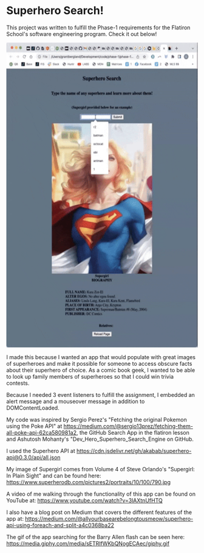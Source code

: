 # Superhero Search! 
This project was written to fulfill the Phase-1 requirements for the Flatiron School's software engineering program. 
Check it out below!
<p align="center">
  <img width="550" height="800" src=demo.gif>
</p>

I made this because I wanted an app that would populate with great images of superheroes and make it possible for someone to access obscure facts about their superhero of choice. As a comic book geek, I wanted to be able to look up family members of superheroes so that I could win trivia contests.

Because I needed 3 event listeners to fulfill the assignment, I embedded an alert message and a mouseover message in addition to DOMContentLoaded.

My code was inspired by Sergio Perez's "Fetching the original Pokemon using the Poke API" at https://medium.com/@sergio13prez/fetching-them-all-poke-api-62ca580981a2, the GitHub Search App in the flatiron lesson and Ashutosh Mohanty's "Dev_Hero_Superhero_Search_Engine on GitHub.

I used the Superhero API at https://cdn.jsdelivr.net/gh/akabab/superhero-api@0.3.0/api/all.json

My image of Supergirl comes from Volume 4 of Steve Orlando's "Supergirl: In Plain Sight" and can be found here: https://www.superherodb.com/pictures2/portraits/10/100/790.jpg

A video of me walking through the functionality of this app can be found on YouTube at: https://www.youtube.com/watch?v=3lAXtnUfHTQ

I also have a blog post on Medium that covers the different features of the app at: https://medium.com/@allyourbasearebelongtousmeow/superhero-api-using-foreach-and-split-a4c0368ba22

The gif of the app searching for the Barry Allen flash can be seen here: https://media.giphy.com/media/sETRlfWKbQNogECAec/giphy.gif
